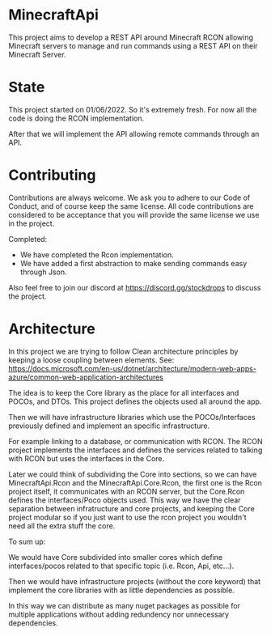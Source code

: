 # MinecraftApi
This project aims to develop a REST API around Minecraft RCON allowing Minecraft servers to manage and run commands using a REST API on their Minecraft Server.

# State

This project started on 01/06/2022. So it's extremely fresh. For now all the code is doing the RCON implementation.

After that we will implement the API allowing remote commands through an API.

# Contributing

Contributions are always welcome. We ask you to adhere to our Code of Conduct, and of course keep the same license. All code contributions are considered to be acceptance that you will provide the same license we use in the project.

Completed:

- We have completed the Rcon implementation.
- We have added a first abstraction to make sending commands easy through Json.

Also feel free to join our discord at https://discord.gg/stockdrops to discuss the project.

# Architecture

In this project we are trying to follow Clean architecture principles by keeping a loose coupling between elements. See: https://docs.microsoft.com/en-us/dotnet/architecture/modern-web-apps-azure/common-web-application-architectures

The idea is to keep the Core library as the place for all interfaces and POCOs, and DTOs. This project defines the objects used all around the app.

Then we will have infrastructure libraries which use the POCOs/Interfaces previously defined and implement an specific infrastructure.

For example linking to a database, or communication with RCON. The RCON project implements the interfaces and defines the services related to talking with RCON but uses the interfaces in the Core.

Later we could think of subdividing the Core into sections, so we can have MinecraftApi.Rcon and the MinecraftApi.Core.Rcon, the first one is the Rcon project itself, it communicates with an RCON server,
but the Core.Rcon defines the interfaces/Poco objects used. This way we have the clear separation between infratructure and core projects, and keeping the Core project modular so if you just want to use the rcon project you wouldn't need
all the extra stuff the core.

To sum up:

We would have Core subdivided into smaller cores which define interfaces/pocos related to that specific topic (i.e. Rcon, Api, etc...).

Then we would have infrastructure projects (without the core keyword) that implement the core libraries with as little dependencies as possible.

In this way we can distribute as many nuget packages as possible for multiple applications without adding redundency nor unnecessary dependencies.
